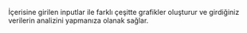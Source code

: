 İçerisine girilen inputlar ile farklı çeşitte grafikler oluşturur ve girdiğiniz verilerin analizini yapmanıza olanak sağlar.
